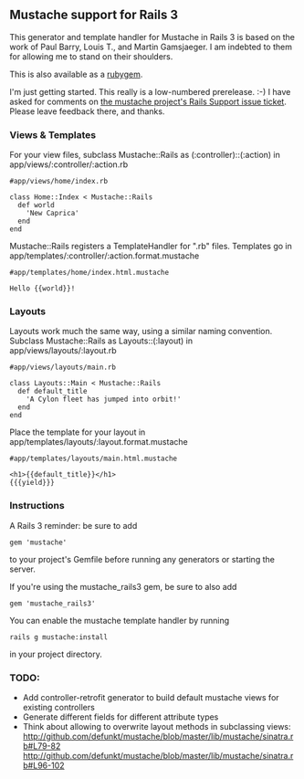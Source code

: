 ## Mustache support for Rails 3

This generator and template handler for Mustache in Rails 3 is based on the
work of Paul Barry, Louis T., and Martin Gamsjaeger. I am indebted to them for allowing me to stand on their shoulders.

This is also available as a [rubygem](http://rubygems.org/gems/mustache_rails3).

I'm just getting started. This really is a low-numbered prerelease. :-) I have asked for comments on [the mustache project's Rails Support issue ticket](http://github.com/defunkt/mustache/issues/#issue/3/comment/294928). Please leave feedback there, and thanks.

### Views & Templates

For your view files, subclass Mustache::Rails as (:controller)::(:action) in
app/views/:controller/:action.rb

<pre><code>#app/views/home/index.rb

class Home::Index < Mustache::Rails
  def world
    'New Caprica'
  end
end
</code></pre>

Mustache::Rails registers a TemplateHandler for ".rb" files. Templates go in
app/templates/:controller/:action.format.mustache

<pre><code>#app/templates/home/index.html.mustache

Hello {{world}}!
</code></pre>

### Layouts

Layouts work much the same way, using a similar naming convention. Subclass Mustache::Rails as Layouts::(:layout) in app/views/layouts/:layout.rb

<pre><code>#app/views/layouts/main.rb

class Layouts::Main < Mustache::Rails
  def default_title
    'A Cylon fleet has jumped into orbit!'
  end
end
</code></pre>

Place the template for your layout in app/templates/layouts/:layout.format.mustache

<pre><code>#app/templates/layouts/main.html.mustache

&lt;h1>{{default_title}}&lt;/h1>
{{{yield}}}
</code></pre>

### Instructions

A Rails 3 reminder: be sure to add
<pre><code>gem 'mustache'</code></pre>
to your project's Gemfile before running any generators or starting the server.

If you're using the mustache_rails3 gem, be sure to also add
<pre><code>gem 'mustache_rails3'</code></pre>

You can enable the mustache template handler by running
<pre><code>rails g mustache:install</code></pre>
in your project directory.

### TODO:

* Add controller-retrofit generator to build default mustache views for existing controllers
* Generate different fields for different attribute types
* Think about allowing to overwrite layout methods in subclassing views:
  http://github.com/defunkt/mustache/blob/master/lib/mustache/sinatra.rb#L79-82
  http://github.com/defunkt/mustache/blob/master/lib/mustache/sinatra.rb#L96-102
